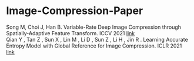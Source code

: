 # Image-Compression-Paper

Song M, Choi J, Han B. Variable-Rate Deep Image Compression through Spatially-Adaptive Feature Transform. ICCV 2021 [link](https://openaccess.thecvf.com/content/ICCV2021/papers/Song_Variable-Rate_Deep_Image_Compression_Through_Spatially-Adaptive_Feature_Transform_ICCV_2021_paper.pdf)  
Qian Y , Tan Z , Sun X , Lin M , Li D , Sun Z , Li H , Jin R . Learning Accurate Entropy Model with Global Reference for Image Compression. ICLR 2021 [link](https://arxiv.org/pdf/2010.08321.pdf)
